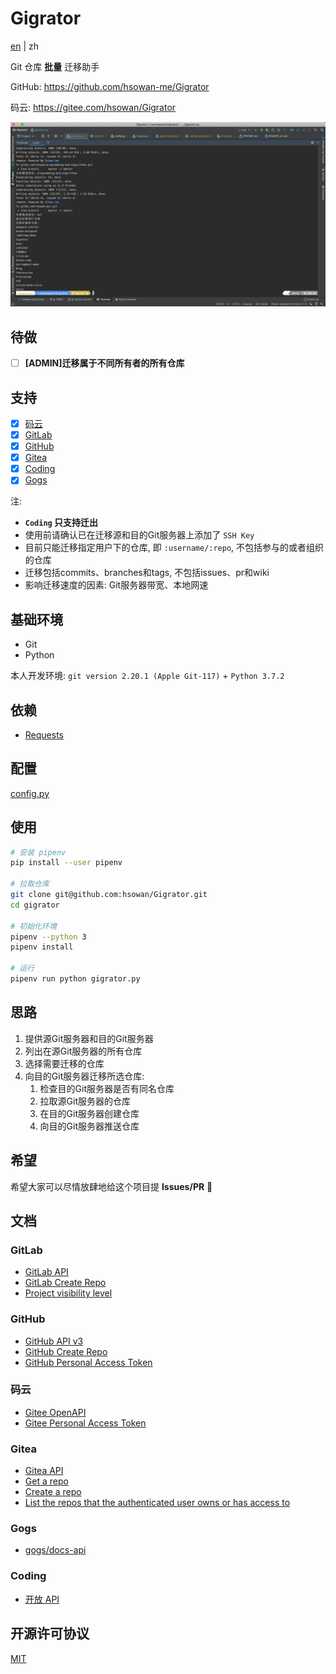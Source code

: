 # Gigrator

[en](./README.md) | zh

Git 仓库 **批量**  迁移助手

GitHub: https://github.com/hsowan-me/Gigrator

码云: https://gitee.com/hsowan/Gigrator

![test.png](./images/test.png)

## 待做

* [ ] **[ADMIN]迁移属于不同所有者的所有仓库**

## 支持

* [x] [码云](https://gitee.com/)
* [x] [GitLab](https://gitlab.com/)
* [x] [GitHub](https://github.com/)
* [x] [Gitea](https://gitea.io/zh-cn/)
* [x] [Coding](https://coding.net/)
* [x] [Gogs](https://gogs.io/)

注:
* **`Coding` 只支持迁出**
* 使用前请确认已在迁移源和目的Git服务器上添加了 `SSH Key`
* 目前只能迁移指定用户下的仓库, 即 `:username/:repo`, 不包括参与的或者组织的仓库
* 迁移包括commits、branches和tags, 不包括issues、pr和wiki
* 影响迁移速度的因素: Git服务器带宽、本地网速

## 基础环境

* Git
* Python

本人开发环境: `git version 2.20.1 (Apple Git-117)` + `Python 3.7.2`

## 依赖

* [Requests](https://2.python-requests.org/en/master/)

## 配置

[config.py](./config.py)

## 使用

```bash
# 安装 pipenv
pip install --user pipenv

# 拉取仓库
git clone git@github.com:hsowan/Gigrator.git
cd gigrator

# 初始化环境
pipenv --python 3
pipenv install

# 运行
pipenv run python gigrator.py

```

## 思路

1. 提供源Git服务器和目的Git服务器
2. 列出在源Git服务器的所有仓库
3. 选择需要迁移的仓库
4. 向目的Git服务器迁移所选仓库:
    1. 检查目的Git服务器是否有同名仓库
    2. 拉取源Git服务器的仓库
    3. 在目的Git服务器创建仓库
    4. 向目的Git服务器推送仓库
    
## 希望

希望大家可以尽情放肆地给这个项目提 **Issues/PR** :pray:

## 文档

### GitLab

* [GitLab API](https://docs.gitlab.com/ee/api/)
* [GitLab Create Repo](https://docs.gitlab.com/ee/api/projects.html#create-project)
* [Project visibility level](https://docs.gitlab.com/ee/api/projects.html#project-visibility-level)

### GitHub

* [GitHub API v3](https://developer.github.com/v3/)
* [GitHub Create Repo](https://developer.github.com/v3/repos/#create)
* [GitHub Personal Access Token](https://github.com/settings/tokens)

### 码云

* [Gitee OpenAPI](https://gitee.com/api/v5/swagger#/getV5ReposOwnerRepoStargazers?ex=no)
* [Gitee Personal Access Token](https://gitee.com/profile/personal_access_tokens)

### Gitea

* [Gitea API](https://gitea.com/api/v1/swagger)
* [Get a repo](https://gitea.com/api/v1/swagger#/repository/repoGet)
* [Create a repo](https://gitea.com/api/v1/swagger#/repository/createCurrentUserRepo)
* [List the repos that the authenticated user owns or has access to](https://gitea.com/api/v1/swagger#/user/userCurrentListRepos)

### Gogs

* [gogs/docs-api](https://github.com/gogs/docs-api)

### Coding

* [开放 API](https://open.coding.net/open-api/?_ga=2.122224323.99121124.1563808661-1235584671.1544277191)

## 开源许可协议

[MIT](https://github.com/hsowan/Gigrator/blob/master/LICENSE)

